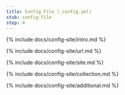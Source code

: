 ```yaml
---
title: Config File (_config.yml)
stub: config-file
step: 4
---
```


{% include docs/config-site/intro.md %}

{% include docs/config-site/url.md %}

{% include docs/config-site/site.md %}

{% include docs/config-site/collection.md %}

{% include docs/config-site/additional.md %}